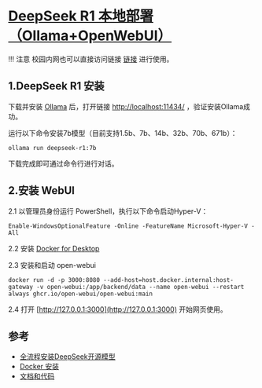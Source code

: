 # [DeepSeek R1 本地部署（Ollama+OpenWebUI）](https://blog.csdn.net/youcans/article/details/145414871)

!!! 注意
     校园内网也可以直接访问链接 [链接](http://10.0.254.164:8080/auth) 进行使用。

## 1.DeepSeek R1 安装
下载并安装 [Ollama](https://ollama.com/download) 后，打开链接 [http://localhost:11434/](http://localhost:11434/) ，验证安装Ollama成功。

运行以下命令安装7b模型（目前支持1.5b、7b、14b、32b、70b、671b）：
```shell
ollama run deepseek-r1:7b
```
下载完成即可通过命令行进行对话。

## 2.安装 WebUI
2.1 以管理员身份运行 PowerShell，执行以下命令启动Hyper-V：
```shell
Enable-WindowsOptionalFeature -Online -FeatureName Microsoft-Hyper-V -All
```

2.2 安装 [Docker for Desktop](https://www.docker.com/products/docker-desktop/)


2.3 安装和启动 open-webui
```shell
docker run -d -p 3000:8080 --add-host=host.docker.internal:host-gateway -v open-webui:/app/backend/data --name open-webui --restart always ghcr.io/open-webui/open-webui:main
```

2.4 打开 [http://127.0.0.1:3000](http://127.0.0.1:3000) 开始网页使用。

## 参考

* [全流程安装DeepSeek开源模型](https://blog.csdn.net/AnNanDu/article/details/145462409)
* [Docker 安装](https://www.runoob.com/docker/windows-docker-install.html)
* [文档和代码](https://github.com/OpenHUTB/doc)